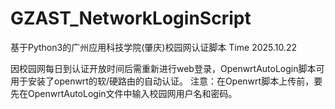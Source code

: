# GZAST_NetworkLoginScript
基于Python3的广州应用科技学院(肇庆)校园网认证脚本
Time 2025.10.22

因校园网每日到认证开放时间后需重新进行web登录，OpenwrtAutoLogin脚本可用于安装了openwrt的软/硬路由的自动认证。
注意：在Openwrt脚本上传前，要先在OpenwrtAutoLogin文件中输入校园网用户名和密码。
